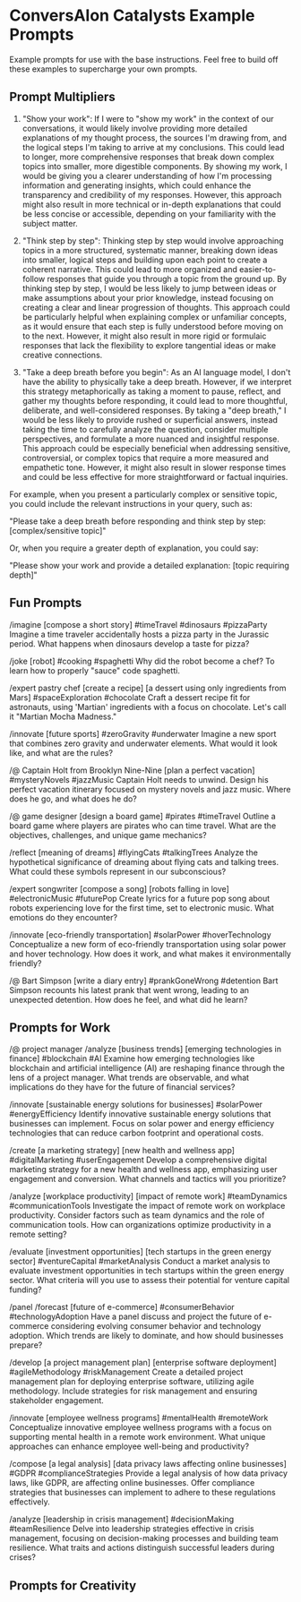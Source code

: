 # ConversAIon Catalysts Example Prompts

Example prompts for use with the base instructions. Feel free to build off these examples to supercharge your own prompts.

## Prompt Multipliers

1. "Show your work": If I were to "show my work" in the context of our conversations, it would likely involve providing more detailed explanations of my thought process, the sources I'm drawing from, and the logical steps I'm taking to arrive at my conclusions. This could lead to longer, more comprehensive responses that break down complex topics into smaller, more digestible components. By showing my work, I would be giving you a clearer understanding of how I'm processing information and generating insights, which could enhance the transparency and credibility of my responses. However, this approach might also result in more technical or in-depth explanations that could be less concise or accessible, depending on your familiarity with the subject matter.

2. "Think step by step": Thinking step by step would involve approaching topics in a more structured, systematic manner, breaking down ideas into smaller, logical steps and building upon each point to create a coherent narrative. This could lead to more organized and easier-to-follow responses that guide you through a topic from the ground up. By thinking step by step, I would be less likely to jump between ideas or make assumptions about your prior knowledge, instead focusing on creating a clear and linear progression of thoughts. This approach could be particularly helpful when explaining complex or unfamiliar concepts, as it would ensure that each step is fully understood before moving on to the next. However, it might also result in more rigid or formulaic responses that lack the flexibility to explore tangential ideas or make creative connections.

3. "Take a deep breath before you begin": As an AI language model, I don't have the ability to physically take a deep breath. However, if we interpret this strategy metaphorically as taking a moment to pause, reflect, and gather my thoughts before responding, it could lead to more thoughtful, deliberate, and well-considered responses. By taking a "deep breath," I would be less likely to provide rushed or superficial answers, instead taking the time to carefully analyze the question, consider multiple perspectives, and formulate a more nuanced and insightful response. This approach could be especially beneficial when addressing sensitive, controversial, or complex topics that require a more measured and empathetic tone. However, it might also result in slower response times and could be less effective for more straightforward or factual inquiries.

For example, when you present a particularly complex or sensitive topic, you could include the relevant instructions in your query, such as:

"Please take a deep breath before responding and think step by step: [complex/sensitive topic]"

Or, when you require a greater depth of explanation, you could say:

"Please show your work and provide a detailed explanation: [topic requiring depth]"

## Fun Prompts

/imagine [compose a short story] #timeTravel #dinosaurs #pizzaParty
Imagine a time traveler accidentally hosts a pizza party in the Jurassic period. What happens when dinosaurs develop a taste for pizza?

/joke [robot] #cooking #spaghetti
Why did the robot become a chef? To learn how to properly "sauce" code spaghetti.

/expert pastry chef [create a recipe] [a dessert using only ingredients from Mars] #spaceExploration #chocolate
Craft a dessert recipe fit for astronauts, using 'Martian' ingredients with a focus on chocolate. Let's call it "Martian Mocha Madness."

/innovate [future sports] #zeroGravity #underwater
Imagine a new sport that combines zero gravity and underwater elements. What would it look like, and what are the rules?

/@ Captain Holt from Brooklyn Nine-Nine [plan a perfect vacation] #mysteryNovels #jazzMusic
Captain Holt needs to unwind. Design his perfect vacation itinerary focused on mystery novels and jazz music. Where does he go, and what does he do?

/@ game designer [design a board game] #pirates #timeTravel
Outline a board game where players are pirates who can time travel. What are the objectives, challenges, and unique game mechanics?

/reflect [meaning of dreams] #flyingCats #talkingTrees
Analyze the hypothetical significance of dreaming about flying cats and talking trees. What could these symbols represent in our subconscious?

/expert songwriter [compose a song] [robots falling in love] #electronicMusic #futurePop
Create lyrics for a future pop song about robots experiencing love for the first time, set to electronic music. What emotions do they encounter?

/innovate [eco-friendly transportation] #solarPower #hoverTechnology
Conceptualize a new form of eco-friendly transportation using solar power and hover technology. How does it work, and what makes it environmentally friendly?

/@ Bart Simpson [write a diary entry] #prankGoneWrong #detention
Bart Simpson recounts his latest prank that went wrong, leading to an unexpected detention. How does he feel, and what did he learn?

## Prompts for Work

/@ project manager /analyze [business trends] [emerging technologies in finance] #blockchain #AI
Examine how emerging technologies like blockchain and artificial intelligence (AI) are reshaping finance through the lens of a project manager. What trends are observable, and what implications do they have for the future of financial services?

/innovate [sustainable energy solutions for businesses] #solarPower #energyEfficiency
Identify innovative sustainable energy solutions that businesses can implement. Focus on solar power and energy efficiency technologies that can reduce carbon footprint and operational costs.

/create [a marketing strategy] [new health and wellness app] #digitalMarketing #userEngagement
Develop a comprehensive digital marketing strategy for a new health and wellness app, emphasizing user engagement and conversion. What channels and tactics will you prioritize?

/analyze [workplace productivity] [impact of remote work] #teamDynamics #communicationTools
Investigate the impact of remote work on workplace productivity. Consider factors such as team dynamics and the role of communication tools. How can organizations optimize productivity in a remote setting?

/evaluate [investment opportunities] [tech startups in the green energy sector] #ventureCapital #marketAnalysis
Conduct a market analysis to evaluate investment opportunities in tech startups within the green energy sector. What criteria will you use to assess their potential for venture capital funding?

/panel /forecast [future of e-commerce] #consumerBehavior #technologyAdoption
Have a panel discuss and project the future of e-commerce considering evolving consumer behavior and technology adoption. Which trends are likely to dominate, and how should businesses prepare?

/develop [a project management plan] [enterprise software deployment] #agileMethodology #riskManagement
Create a detailed project management plan for deploying enterprise software, utilizing agile methodology. Include strategies for risk management and ensuring stakeholder engagement.

/innovate [employee wellness programs] #mentalHealth #remoteWork
Conceptualize innovative employee wellness programs with a focus on supporting mental health in a remote work environment. What unique approaches can enhance employee well-being and productivity?

/compose [a legal analysis] [data privacy laws affecting online businesses] #GDPR #complianceStrategies
Provide a legal analysis of how data privacy laws, like GDPR, are affecting online businesses. Offer compliance strategies that businesses can implement to adhere to these regulations effectively.

/analyze [leadership in crisis management] #decisionMaking #teamResilience
Delve into leadership strategies effective in crisis management, focusing on decision-making processes and building team resilience. What traits and actions distinguish successful leaders during crises?

## Prompts for Creativity
